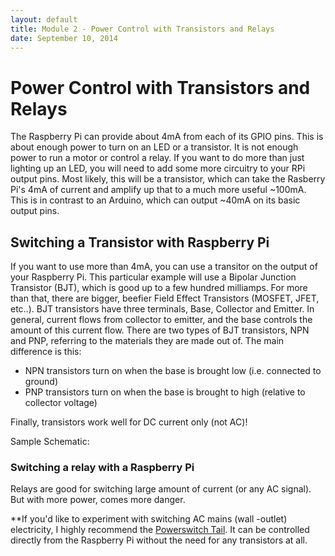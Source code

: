```yaml
---
layout: default
title: Module 2 - Power Control with Transistors and Relays
date: September 10, 2014
---
```



# Power Control with Transistors and Relays

The Raspberry Pi can provide about 4mA from each of its GPIO pins. This is about enough power to turn on an LED or a transistor. It is not enough power to run a motor or control a relay. If you want to do more than just lighting up an LED, you will need to add some more circuitry to your RPi output pins. Most likely, this will be a transistor, which can take the Rasberry Pi's 4mA of current and amplify up that to a much more useful ~100mA. This is in contrast to an Arduino, which can output ~40mA on its basic output pins. 

## Switching a Transistor with Raspberry Pi
If you want to use more than 4mA, you can use a transitor on the output of your Raspberry Pi. This particular example will use a Bipolar Junction Transistor (BJT), which is good up to a few hundred milliamps. For more than that, there are bigger, beefier Field Effect Transistors (MOSFET, JFET, etc..). BJT transistors have three terminals, Base, Collector and Emitter. In general, current flows from collector to emitter, and the base controls the amount of this current flow. There are two types of BJT transistors, NPN and PNP, referring to the materials they are made out of. The main difference is this:
* NPN transistors turn on when the base is brought low (i.e. connected to ground)
* PNP transistors turn on when the base is brought to high (relative to collector voltage) 

Finally, transistors work well for DC current only (not AC)!

Sample Schematic:


### Switching a relay with a Raspberry Pi
Relays are good for switching large amount of current (or any AC signal). But with more power, comes more danger.

**If you'd like to experiment with switching AC mains (wall -outlet) electricity, I highly recommend the [Powerswitch Tail](http://www.powerswitchtail.com/Pages/default.aspx). It can be controlled directly from the Raspberry Pi without the need for any transistors at all. 
